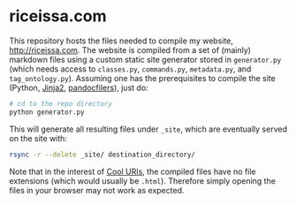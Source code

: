 # riceissa.com

This repository hosts the files needed to compile my website,
<http://riceissa.com>.  The website is compiled from a set of (mainly)
markdown files using a custom static site generator stored in
`generator.py` (which needs access to `classes.py`, `commands.py`,
`metadata.py`, and `tag_ontology.py`).  Assuming one has the
prerequisites to compile the site (Python,
[Jinja2](http://jinja.pocoo.org/),
[pandocfilers](https://github.com/jgm/pandocfilters/)), just
do:

~~~~bash
# cd to the repo directory
python generator.py
~~~~

This will generate all resulting files under `_site`, which are eventually
served on the site with:

```bash
rsync -r --delete _site/ destination_directory/
```

Note that in the interest of
[Cool URIs](http://www.w3.org/TR/cooluris/), the compiled files have no
file extensions (which would usually be `.html`).  Therefore simply
opening the files in your browser may not work as expected.
